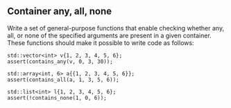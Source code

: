 ## Container any, all, none

Write a set of general-purpose functions that enable checking whether any, all, or none of the specified arguments are present in a given container. These functions should make it possible to write code as follows:
```
std::vector<int> v{1, 2, 3, 4, 5, 6};
assert(contains_any(v, 0, 3, 30));

std::array<int, 6> a{{1, 2, 3, 4, 5, 6}};
assert(contains_all(a, 1, 3, 5, 6));

std::list<int> l{1, 2, 3, 4, 5, 6};
assert(!contains_none(1, 0, 6));
```

